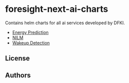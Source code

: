 # foresight-next-ai-charts

Contains helm charts for all ai services developed by DFKI.

* [Energy Prediction](./charts/nilm/README.md)
* [NILM](./charts/nilm/README.md)
* [Wakeup Detection](./charts/wakeup-detection/README.md)

## License


## Authors


